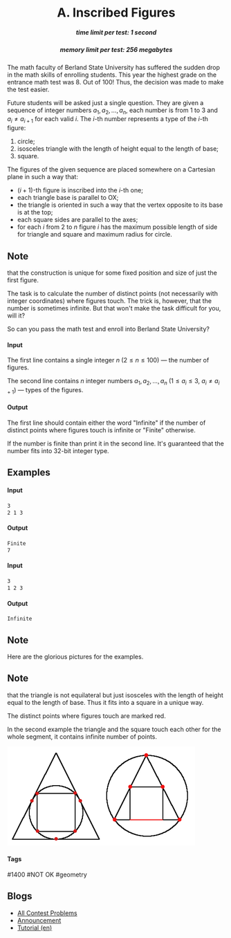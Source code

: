 <h1 style='text-align: center;'> A. Inscribed Figures</h1>

<h5 style='text-align: center;'>time limit per test: 1 second</h5>
<h5 style='text-align: center;'>memory limit per test: 256 megabytes</h5>

The math faculty of Berland State University has suffered the sudden drop in the math skills of enrolling students. This year the highest grade on the entrance math test was 8. Out of 100! Thus, the decision was made to make the test easier.

Future students will be asked just a single question. They are given a sequence of integer numbers $a_1, a_2, \dots, a_n$, each number is from $1$ to $3$ and $a_i \ne a_{i + 1}$ for each valid $i$. The $i$-th number represents a type of the $i$-th figure:

1. circle;
2. isosceles triangle with the length of height equal to the length of base;
3. square.

The figures of the given sequence are placed somewhere on a Cartesian plane in such a way that:

* $(i + 1)$-th figure is inscribed into the $i$-th one;
* each triangle base is parallel to OX;
* the triangle is oriented in such a way that the vertex opposite to its base is at the top;
* each square sides are parallel to the axes;
* for each $i$ from $2$ to $n$ figure $i$ has the maximum possible length of side for triangle and square and maximum radius for circle.

## Note

 that the construction is unique for some fixed position and size of just the first figure.

The task is to calculate the number of distinct points (not necessarily with integer coordinates) where figures touch. The trick is, however, that the number is sometimes infinite. But that won't make the task difficult for you, will it?

So can you pass the math test and enroll into Berland State University?

#### Input

The first line contains a single integer $n$ ($2 \le n \le 100$) — the number of figures.

The second line contains $n$ integer numbers $a_1, a_2, \dots, a_n$ ($1 \le a_i \le 3$, $a_i \ne a_{i + 1}$) — types of the figures.

#### Output

The first line should contain either the word "Infinite" if the number of distinct points where figures touch is infinite or "Finite" otherwise.

If the number is finite than print it in the second line. It's guaranteed that the number fits into 32-bit integer type.

## Examples

#### Input


```text
3
2 1 3
```
#### Output


```text
Finite
7
```
#### Input


```text
3
1 2 3
```
#### Output


```text
Infinite
```
## Note

Here are the glorious pictures for the examples. 
## Note

 that the triangle is not equilateral but just isosceles with the length of height equal to the length of base. Thus it fits into a square in a unique way.

The distinct points where figures touch are marked red.

In the second example the triangle and the square touch each other for the whole segment, it contains infinite number of points.

 ![](images/d379d7d9129b53cdeda4ae44b92073979859eda1.png) 

#### Tags 

#1400 #NOT OK #geometry 

## Blogs
- [All Contest Problems](../Educational_Codeforces_Round_64_(Rated_for_Div._2).md)
- [Announcement](../blogs/Announcement.md)
- [Tutorial (en)](../blogs/Tutorial_(en).md)

